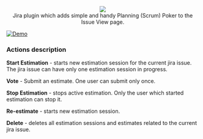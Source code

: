 <p align="center">
    <img src="https://user-images.githubusercontent.com/4034723/104251770-71453a80-543e-11eb-8a7b-9bb0bebbb0f9.png"><br/>
    Jira plugin which adds simple and handy Planning (Scrum) Poker to the Issue View page.
</p>

[![Demo](https://img.youtube.com/vi/61iEyZg8JZw/maxresdefault.jpg)](https://www.youtube.com/watch?v=61iEyZg8JZw)

### Actions description

**Start Estimation** - starts new estimation session for the current jira issue. The jira issue can have only one estimation session in progress.

**Vote** - Submit an estimate. One user can submit only once.

**Stop Estimation** - stops active estimation. Only the user which started estimation can stop it.

**Re-estimate** - starts new estimation session.

**Delete** - deletes all estimation sessions and estimates related to the current jira issue.
